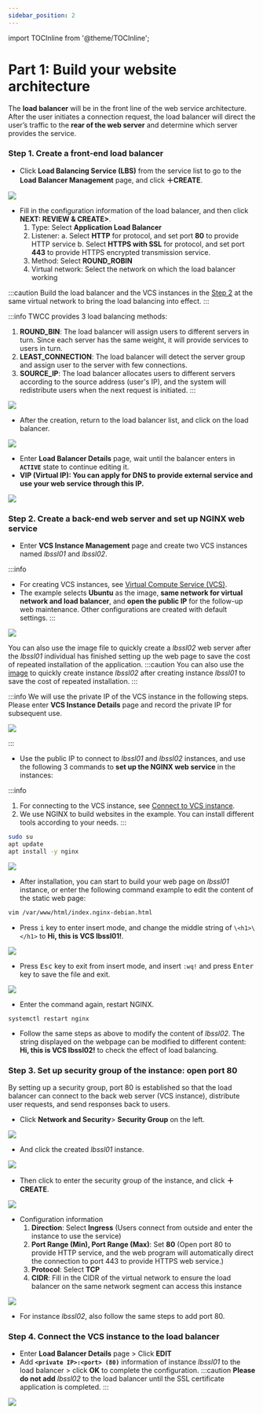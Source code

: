 ```yaml
---
sidebar_position: 2
---
```


import TOCInline from '@theme/TOCInline';

# Part 1: Build your website architecture

The **load balancer** will be in the front line of the web service architecture. After the user initiates a connection request, the load balancer will direct the user’s traffic to the **rear of the web server** and determine which server provides the service.


<TOCInline toc={toc} />

### Step 1. Create a front-end load balancer

- Click **Load Balancing Service (LBS)** from the service list to go to the **Load Balancer Management** page, and click **＋CREATE**.
    
![](https://cos.twcc.ai/SYS-MANUAL/uploads/upload_aa08fa7fa21b739a1f53a660e0cd4d41.png)



- Fill in the configuration information of the load balancer, and then click **NEXT: REVIEW & CREATE>**. 
    1. Type: Select **Application Load Balancer**
    2. Listener: 
        a. Select **HTTP** for protocol, and set port **80** to provide HTTP service
        b. Select **HTTPS with SSL** for protocol, and set port **443** to provide HTTPS encrypted transmission service.
    3. Method: Select **ROUND_ROBIN**
    4. Virtual network: Select the network on which the load balancer working
 
:::caution
Build the load balancer and the VCS instances in the [Step 2](#Step-2.-Create-a-back-end-web-server-and-set-up-NGINX-web-service) at the same virtual network to bring the load balancing into effect.
:::

:::info
TWCC provides 3 load balancing methods:
1. **ROUND_BIN**: The load balancer will assign users to different servers in turn. Since each server has the same weight, it will provide services to users in turn.
2. **LEAST_CONNECTION**: The load balancer will detect the server group and assign user to the server with few connections.
3. **SOURCE_IP**: The load balancer allocates users to different servers according to the source address (user's IP), and the system will redistribute users when the next request is initiated.
:::

![](https://cos.twcc.ai/SYS-MANUAL/uploads/upload_5a4e108f9b237d54a468fb760e79cd32.png)


- After the creation, return to the load balancer list, and click on the load balancer.


![](https://cos.twcc.ai/SYS-MANUAL/uploads/upload_d9c1cd43f6433ebc1ff809536e5a4490.png)



- Enter **Load Balancer Details** page, wait until the balancer enters in **`ACTIVE`** state to continue editing it.
- **VIP (Virtual IP): You can apply for DNS to provide external service and use your web service through this IP.**

![](https://cos.twcc.ai/SYS-MANUAL/uploads/upload_523f120f39acb01b458332b75acb3a44.png)


### Step 2. Create a back-end web server and set up NGINX web service

- Enter **VCS Instance Management** page and create two VCS instances named *lbssl01* and *lbssl02*.

:::info
- For creating VCS instances, see [<ins>Virtual Compute Service (VCS)</ins>](https://man.twcc.ai/@twccdocs/doc-vcs-main-en/https%3A%2F%2Fman.twcc.ai%2F%40twccdocs%2Fguide-vcs-create-en).
- The example selects **Ubuntu** as the image, **same network for virtual network and load balancer**, and **open the public IP** for the follow-up web maintenance. Other configurations are created with default settings.
:::


![](https://cos.twcc.ai/SYS-MANUAL/uploads/upload_46111d9799687233769d7259227d0689.png)

You can also use the image file to quickly create a *lbssl02* web server after the *lbssl01* individual has finished setting up the web page to save the cost of repeated installation of the application.
:::caution
You can also use the [<ins>image</ins>](https://man.twcc.ai/@twccdocs/doc-vcs-main-en/https%3A%2F%2Fman.twcc.ai%2F%40twccdocs%2Fvcs-vds-instance-image-en) to quickly create instance *lbssl02* after creating instance *lbssl01* to save the cost of repeated installation.
:::

:::info
We will use the private IP of the VCS instance in the following steps. Please enter **VCS Instance Details** page and record the private IP for subsequent use.

![](https://cos.twcc.ai/SYS-MANUAL/uploads/upload_d8ce96828230cc17a5642c9a56f32e26.png)


:::

- Use the public IP to connect to *lbssl01* and *lbssl02* instances, and use the following 3 commands to **set up the NGINX web service** in the instances:

:::info
1. For connecting to the VCS instance, see [<ins> Connect to VCS instance</ins>](https://man.twcc.ai/@twccdocs/doc-vcs-main-en/https%3A%2F%2Fman.twcc.ai%2F%40twccdocs%2Fvcs-guide-connect-to-linux-from-windows-en).
2. We use NGINX to build websites in the example. You can install different tools according to your needs.
:::

```bash
sudo su
apt update
apt install -y nginx
```

![](https://cos.twcc.ai/SYS-MANUAL/uploads/upload_356eef8571553c734c82ba43d4d33c46.png)
- After installation, you can start to build your web page on *lbssl01* instance, or enter the following command example to edit the content of the static web page:
    
```bash
vim /var/www/html/index.nginx-debian.html
```

- Press <kbd>i</kbd> key to enter insert mode, and change the middle string of `\<h1>\</h1>` to **Hi, this is VCS lbssl01!**.

![](https://cos.twcc.ai/SYS-MANUAL/uploads/upload_a35c3a18c88ac9d6d8e77915f5060085.png)
- Press <kbd>Esc</kbd> key to exit from insert mode, and insert `:wq!` and press <kbd>Enter</kbd> key to save the file and exit.

![](https://cos.twcc.ai/SYS-MANUAL/uploads/upload_11d0e73d06fd1c04a98c0ce201aff26f.png)
- Enter the command again, restart NGINX.

```
systemctl restart nginx
```

- Follow the same steps as above to modify the content of *lbssl02*. The string displayed on the webpage can be modified to different content: **Hi, this is VCS lbssl02!** to check the effect of load balancing.


### Step 3. Set up security group of the instance: open port 80

By setting up a security group, port 80 is established so that the load balancer can connect to the back web server (VCS instance), distribute user requests, and send responses back to users.


- Click **Network and Security**> **Security Group** on the left.

![](https://cos.twcc.ai/SYS-MANUAL/uploads/upload_b5c7222cabae5bae5303b345cb220d0c.png)


- And click the created *lbssl01* instance.

![](https://cos.twcc.ai/SYS-MANUAL/uploads/upload_ecf21175fd6782bbdbe50d1eb076e1d3.png)


- Then click to enter the security group of the instance, and click **＋CREATE**.

![](https://cos.twcc.ai/SYS-MANUAL/uploads/upload_3d60852a5d25579b91f9146dafa19f09.png)

 
- Configuration information
    1. **Direction**: Select **Ingress** (Users connect from outside and enter the instance to use the service)
    2. **Port Range (Min), Port Range (Max)**: Set **80** (Open port 80 to provide HTTP service, and the web program will automatically direct the connection to port 443 to provide HTTPS web service.)
    3. **Protocol**: Select **TCP**
    4. **CIDR**: Fill in the CIDR of the virtual network to ensure the load balancer on the same network segment can access this instance<br/>

![](https://cos.twcc.ai/SYS-MANUAL/uploads/upload_0554358279d2ac3ee3a81b8bb834d0d0.png)

 
- For instance *lbssl02*, also follow the same steps to add port 80.
    
### Step 4. Connect the VCS instance to the load balancer

- Enter **Load Balancer Details** page > Click **EDIT**
- Add **`<private IP>:<port> (80)`** information of instance *lbssl01* to the load balancer > click **OK** to complete the configuration.
:::caution
**Please do not add** *lbssl02* to the load balancer until the SSL certificate application is completed.
:::

![](https://cos.twcc.ai/SYS-MANUAL/uploads/upload_31787949aa69a374e21bb905e33f0324.png)